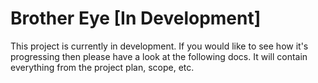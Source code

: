 # Brother Eye [In Development]

This project is currently in development. If you would like to see how it's progressing then please have a look at the following docs. It will contain everything from the project plan, scope, etc. 
